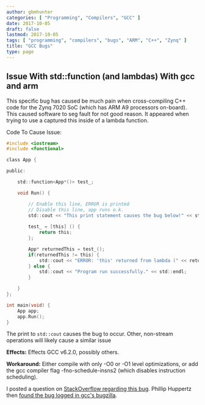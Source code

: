 ```yaml
---
author: gbmhunter
categories: [ "Programming", "Compilers", "GCC" ]
date: 2017-10-05
draft: false
lastmod: 2017-10-05
tags: [ "programming", "compilers", "bugs", "ARM", "C++", "Zynq" ]
title: "GCC Bugs"
type: page
---
```


## Issue With std::function (and lambdas) With gcc and arm

This specific bug has caused be much pain when cross-compiling C++ code for the Zynq 7020 SoC (which has ARM A9 processors on-board). This caused software to seg fault for not good reason. It appeared when trying to use a captured this inside of a lambda function.

Code To Cause Issue:

```c
#include <iostream>
#include <functional>

class App {

public:

    std::function<App*()> test_;

    void Run() {

        // Enable this line, ERROR is printed
        // Disable this line, app runs o.k.
        std::cout << "This print statement causes the bug below!" << std::endl;
        
        test_ = [this] () {
            return this;
        };

        App* returnedThis = test_();
        if(returnedThis != this) {
            std::cout << "ERROR: 'this' returned from lambda (" << returnedThis << ") is NOT the same as 'this' (" << this << ") !?!?!?!?!" << std::endl;
        } else {
            std::cout << "Program run successfully." << std::endl;
        }

    }
};

int main(void) {
    App app;
    app.Run();
}
```

The print to `std::cout` causes the bug to occur. Other, non-stream operations will likely cause a similar issue

**Effects:** Effects GCC v6.2.0, possibly others.

**Workaround:** Either compile with only -O0 or -O1 level optimizations, or add the gcc compiler flag -fno-schedule-insns2 (which disables instruction scheduling).

I posted a question on [StackOverflow regarding this bug](https://stackoverflow.com/questions/44830566/this-captured-by-lambda-is-incorrect-gcc-compiler-bug). Phillip Huppertz then [found the bug logged in gcc's bugzilla](https://gcc.gnu.org/bugzilla/show_bug.cgi?id=77686).
